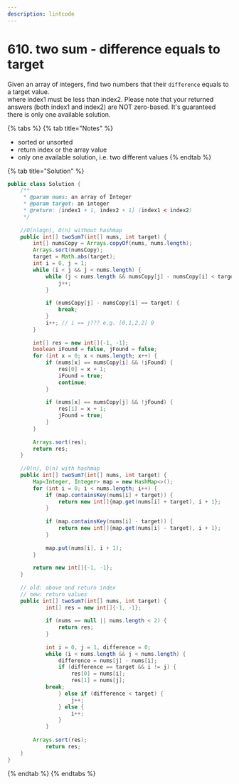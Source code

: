 ```yaml
---
description: lintcode
---
```


# 610. two sum - difference equals to target

Given an array of integers, find two numbers that their `difference` equals to a target value.\
where index1 must be less than index2. Please note that your returned answers (both index1 and index2) are NOT zero-based. It's guaranteed there is only one available solution.

{% tabs %}
{% tab title="Notes" %}
* sorted or unsorted&#x20;
* return index or the array value
* only one available solution, i.e. two different values&#x20;
{% endtab %}

{% tab title="Solution" %}
```java
public class Solution {
    /**
     * @param nums: an array of Integer
     * @param target: an integer
     * @return: [index1 + 1, index2 + 1] (index1 < index2)
     */
     
    //O(nlogn), O(n) without hashmap
    public int[] twoSum7(int[] nums, int target) {
        int[] numsCopy = Arrays.copyOf(nums, nums.length);
        Arrays.sort(numsCopy);
        target = Math.abs(target);
        int i = 0, j = 1;
        while (i < j && j < nums.length) {
            while (j < nums.length && numsCopy[j] - numsCopy[i] < target) {
                j++;
            }
            
            if (numsCopy[j] - numsCopy[i] == target) {
                break;
            }
            i++; // i == j??? e.g. [0,1,2,2] 0
        }
        
        int[] res = new int[]{-1, -1};
        boolean iFound = false, jFound = false;
        for (int x = 0; x < nums.length; x++) {
            if (nums[x] == numsCopy[i] && !iFound) {
                res[0] = x + 1;
                iFound = true;
                continue;
            }
            
            if (nums[x] == numsCopy[j] && !jFound) {
                res[1] = x + 1;
                jFound = true;
            }
        }
        
        Arrays.sort(res);
        return res;
    }
    
    //O(n), O(n) with hashmap
    public int[] twoSum7(int[] nums, int target) {
        Map<Integer, Integer> map = new HashMap<>();
        for (int i = 0; i < nums.length; i++) {
            if (map.containsKey(nums[i] + target)) {
                return new int[]{map.get(nums[i] + target), i + 1};
            }
            
            if (map.containsKey(nums[i] - target)) {
                return new int[]{map.get(nums[i] - target), i + 1};
            } 
            
            map.put(nums[i], i + 1);
        }
        
        return new int[]{-1, -1};
    }
    
    // old: above and return index
    // new: return values
    public int[] twoSum7(int[] nums, int target) {
    		int[] res = new int[]{-1, -1};
    
    		if (nums == null || nums.length < 2) {
    			return res;
    		}
    
    		int i = 0, j = 1, difference = 0;
    		while (i < nums.length && j < nums.length) {
    			difference = nums[j] - nums[i];
    			if (difference == target && i != j) {
    				res[0] = nums[i];
    				res[1] = nums[j];
            break;
    			} else if (difference < target) {
    				j++;
    			} else {
    				i++;
    			}
    		}
    
        Arrays.sort(res);
    		return res;
	}
}
```
{% endtab %}
{% endtabs %}
